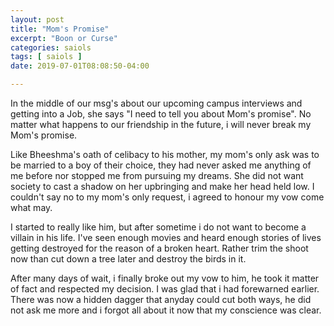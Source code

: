 ```yaml
---
layout: post
title: "Mom's Promise"
excerpt: "Boon or Curse"
categories: saiols
tags: [ saiols ]
date: 2019-07-01T08:08:50-04:00

---
```


In the middle of our msg's about our upcoming campus interviews and getting into a Job, she says "I need to tell you about Mom's promise".
No matter what happens to our friendship in the future, i will never break my Mom's promise.

Like Bheeshma's oath of celibacy to his mother, my mom's only ask was to be married to a boy of their choice, they had never asked me anything of me before nor stopped me from pursuing my dreams. She did not want society to cast a shadow on her upbringing and make her head held low. I couldn't say no to my mom's only request, i agreed to honour my vow come what may.

I started to really like him, but after sometime i do not want to become a villain in his life. I've seen enough movies and heard enough stories of lives getting destroyed for the reason of a broken heart.
Rather trim the shoot now than cut down a tree later and destroy the birds in it.

After many days of wait, i finally broke out my vow to him, he took it matter of fact and respected my decision. I was glad that i had forewarned earlier. There was now a hidden dagger that anyday could cut both ways, he did not ask me more and i forgot all about it now that my conscience was clear.
